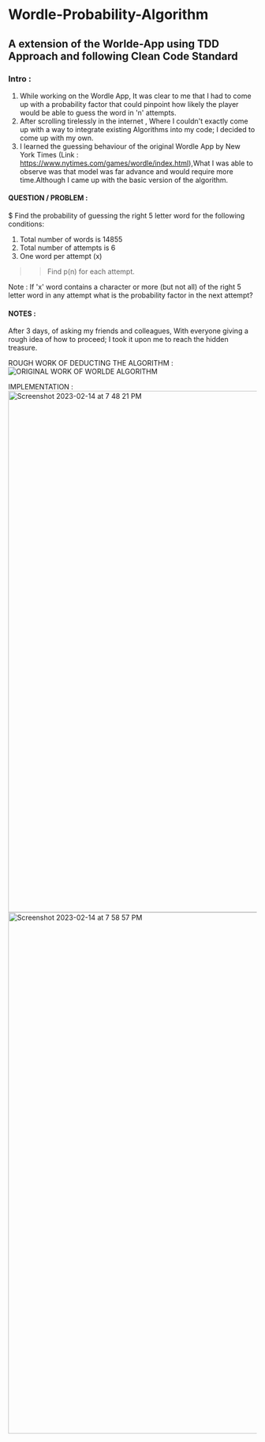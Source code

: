 # Wordle-Probability-Algorithm
## A extension of the Worlde-App using TDD Approach and following Clean Code Standard ##

### Intro : 
   1)  While working on the Wordle App, It was clear to me that I had to come up with a probability factor that could pinpoint how likely the player would be able to guess the word in 'n' attempts.
   2)  After scrolling tirelessly in the internet , Where I couldn't exactly come up with a way to integrate existing Algorithms into my code; I decided to come up with my own. 
   3) I learned the guessing behaviour of the original Wordle App by New York Times (Link : https://www.nytimes.com/games/wordle/index.html),What I was able to observe was that model was far advance and would require more time.Although  I came up with the basic version of the algorithm.

#### QUESTION / PROBLEM : 

$ Find the probability of guessing the right 5 letter word for the following conditions: 
1) Total number of words is 14855
2) Total number of attempts is 6 
3)  One word per attempt (x)
>> Find p(n) for each attempt.

Note : If 'x' word contains a character or more (but not all) of the right 5  letter word in any attempt what is the probability factor in the next attempt?


#### NOTES :

After 3 days, of asking my friends and colleagues, With everyone giving a rough idea of how to proceed; I took it upon me to reach the hidden treasure.



ROUGH WORK OF DEDUCTING THE ALGORITHM :
![ORIGINAL WORK OF WORLDE ALGORITHM](https://user-images.githubusercontent.com/113372062/218266813-9ba01c15-5a69-49bc-b1dd-67cca228538a.jpeg)

IMPLEMENTATION : <img width="1054" alt="Screenshot 2023-02-14 at 7 48 21 PM" src="https://user-images.githubusercontent.com/113372062/218848251-18432713-2a4e-4ede-aec2-accd8d93052d.png">
<img width="1054" alt="Screenshot 2023-02-14 at 7 58 57 PM" src="https://user-images.githubusercontent.com/113372062/218848265-37c43394-672e-4508-92fe-93a20e475301.png">



